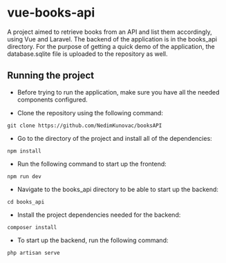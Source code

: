 # vue-books-api

A project aimed to retrieve books from an API and list them accordingly, using Vue and Laravel. The backend of the application is in the books_api directory. For the purpose of getting a quick demo of the application, the database.sqlite file is uploaded to the repository as well.

## Running the project

- Before trying to run the application, make sure you have all the needed components configured.

- Clone the repository using the following command:

```
git clone https://github.com/NedimKunovac/booksAPI
```

- Go to the directory of the project and install all of the dependencies:

```
npm install
```

- Run the following command to start up the frontend:

```
npm run dev
```

- Navigate to the books_api directory to be able to start up the backend:

```
cd books_api
```

- Install the project dependencies needed for the backend:

```
composer install
```

- To start up the backend, run the following command:

```
php artisan serve
```
